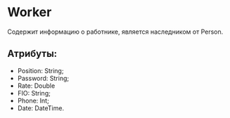# Worker


Содержит информацию о работнике, является наследником от Person.
## Атрибуты: 
- Position: String; 
- Password: String;
- Rate: Double
- FIO: String;
- Phone: Int;
- Date: DateTime.

